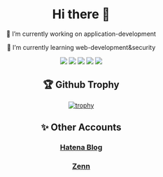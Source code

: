 <div align="center"> 
 
<h1>Hi there 👋</h3>
  <p>🔭 I’m currently working on application-development</p>
  <p>🌱 I’m currently learning web-development&security</p>

![](http://github-profile-summary-cards.vercel.app/api/cards/profile-details?username=SL9-1994&theme=transparent)
![](http://github-profile-summary-cards.vercel.app/api/cards/stats?username=SL9-1994&theme=transparent)
![](http://github-profile-summary-cards.vercel.app/api/cards/productive-time?username=SL9-1994&theme=transparent&utcOffset=8)
![](http://github-profile-summary-cards.vercel.app/api/cards/repos-per-language?username=SL9-1994&theme=transparent)
![](http://github-profile-summary-cards.vercel.app/api/cards/most-commit-language?username=SL9-1994&theme=transparent)

<h2>🏆 Github Trophy</h3>

[![trophy](https://github-profile-trophy.vercel.app/?username=SL9-1994&theme=dark_lover&column=4&no-bg=true&margin-w=15&margin-h=15&no-frame=true)](https://github.com/ryo-ma/github-profile-trophy)

<h2>✨ Other Accounts</h2>
<h3>
 <a href="https://sl91994.hatenablog.com/">Hatena Blog</a> 
</h3>
<h3>
 <a href="https://zenn.dev/sl91994">Zenn</a>
</h3>
</div>
